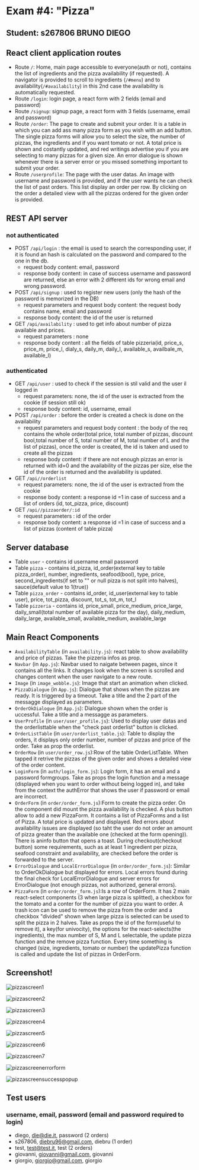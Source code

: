 # Exam #4: "Pizza"
## Student: s267806 BRUNO DIEGO 

## React client application routes

- Route `/`: Home, main page accessible to everyone(auth or not), contains the list of ingredients and the pizza availability (if requested). A navigator is provided to scroll to ingredients (`/#menu`) and  to availability(`/#availability`) in this 2nd case the availability is automatically requested.
- Route `/login`: login page, a react form with 2 fields (email and password)
- Route `/signup`: signup page, a react form with 3 fields (username, email and password)
- Route `/order`: The page to create and submit your order. It is a table in which you can add ass many pizza form as you wish with an add button. The single pizza forms will allow you to select the size, the number of pizzas, the ingredients and if you want tomato or not. A total price is shown and costantly updated, and red writings advertise you if you are selecting to many pizzas for a given size. An error dialogue is shown whenever there is a server error or you missed something important to submit your order.
- Route `/userprofile`: The page with the user datas. An image with username and password is provided, and if the user wants he can check the list of past orders. This list display an order per row. By clicking on the order a detailed view with all the pizzas ordered for the given order is provided.

## REST API server
### not authenticated  
- POST `/api/login` : the email is used to search the corresponding user, if it is found an hash is calculated on the password and compared to the one in the db.
  - request body content: email, password
  - response body content: in case of success username and password are returned, else an error with 2 different ids for wrong email and wrong password.
- POST `/api/signup` : used to register new users (only the hash of the password is memorized in the DB)
  - request parameters and request body content: the request body contains name, email and password
  - response body content: the id of the user is returned
- GET `/api/availability` : used to get info about number of pizza available and prices.
  - request parameters : none
  - response body content : all the fields of table pizzeria(id, price_s, price_m, price_l, dialy_s, daily_m, daily_l, available_s, availbale_m, available_l)
### authenticated  
- GET `/api/user` : used to check if the session is stil valid and the user il logged in
  - request parameters: none, the id of the user is extracted from the cookie (if session still ok) 
  - response body content: id, username, email
- POST `/api/order` : before the order is created a check is done on the availability
  - request parameters and request body content : the body of the req contains the whole order(total price, total number of pizzas, discount bool,total number of S, total number of M, total number of L and the list of pizzas), once the order is created, the id is taken and used to create all the pizzas
  - response body content: if there are not enough pizzas an error is returned with id=0 and the availability of the pizzas per size, else the id of the order is returned and the availability is updated.
- GET `/api//orderlist`
  - request parameters: none, the id of the user is extracted from the cookie 
  - response body content: a response id =1 in case of success and a list of orders (id, tot_pizza, price, discount)  
- GET `/api//pizzaorder/:id`
  - request parameters : id of the order
  - response body content: a response id =1 in case of success and a list of pizzas (content of table pizza) 



## Server database

- Table `user` - contains id username email password
- Table `pizza` - contains id_pizza, id_order(external key to table pizza_order), number, ingredients, seafood(bool), type, price, second_ingredients(if set to "" or null pizza is not split into halves), sauce(default value to 1(true))
- Table `pizza_order` - contains id_order, id_user(external key to table user), price, tot_pizza, discount, tot_s, tot_m, tot_l
- Table `pizzeria` - contains id, price_small, price_medium, price_large, daily_small(total number of available pizza for the day), daily_medium, daily_large, available_small, available_medium, available_large

## Main React Components

- `AvailabilityTable` (in `availability.js`): react table to show availability and price of pizzas. Take the pizzeria infos as prop.
- `Navbar` (in `App.js`): Navbar used to naigate between pages, since it contains all the links. It changes look when the screen is scrolled and changes content when the user navigate to a new route.
- `Image` (in `image_wobble.js`): Image that start an animation when clicked.
- `PizzaDialogue` (in `App.js`): Dialogue that shows when the pizzas are ready. It is triggered by a timeout. Take a title and the 2 part of the messagge displayed as parameters.
- `OrderOkDialogue` (in `App.js`): Dialogue shown when the order is uccessful.  Take a title and a messagge as parameters.
- `UserProfile` (in `user/user_profile.js`): Used to display user datas and the orderlisttable when the "check past orderlist" button is clicked.
- `OrderListTable` (in `user/orderlist_table.js`): Table to display the orders, it displays only order number, number of pizzas and price of the order. Take as prop the orderlist.
- `OrderRow` (in `user/order_row.js`):Row of the table OrderListTable. When tapped it retrive the pizzas of the given order and shows a detailed view of the order content.
- `LoginForm` (in `auth/login_form.js`): Login form, it has an email and a password formgroups. Take as props the login function and a message (displayed when you want to order without being logged in), and take from the context the authError that shows the user if password or email are incorrect.
- `OrderForm` (in `order/order_form.js`):Form to create the pizza order. On the component did mount the pizza availability is checked. A plus button allow to add a new PizzaForm. It contains a list of PizzaForms and a list of Pizza. 
A total price is updated and displayed. Red errors about availability issues are displayed (so taht the user do not order an amount of pizza greater than the available one (checked at the form opening)). There is aninfo button that opens a toast. During checkout(checkout button) some requirements, such as at least 1 ingredient per pizza, seafood constraint and availability, are checked before the order is forwarded to the server.
- `ErrorDialogue` and `LocalErrorDialogue` (in `order/order_form.js`): Similar to OrderOkDialogue but displayed for errors. Local errors found during the final check for LocalErrorDialogue and server errors for ErrorDialogue (not enough pizzas, not authorized, general errors).
- `PizzaForm` (in `order/order_form.js`):Is a row of OrderForm. It has 2 main react-select components (3 when large pizza is splitted), a checkbox for the tomato and a conter for the number of pizza you want to order. A trash icon can be used to remove the pizza from the order and a checkbox "divided" shown when large pizza is selected can be used to split the pizza in 2 halves. Take as props the id of the form(useful to remove it), a key(for univocity), the options for the react-selects(the ingredients), the max number of S, M and L selectable, the update pizza function and the remove pizza function. Every time something is changed (size, ingredients, tomato or number) the updatePizza function is called and update the list of pizzas in OrderForm.



## Screenshot!
![pizzascreen1](https://user-images.githubusercontent.com/37414945/104959950-96542300-59d3-11eb-9c02-97684ce65f2c.PNG)

![pizzascreen2](https://user-images.githubusercontent.com/37414945/104960181-04004f00-59d4-11eb-86e9-159dfcf8d6f6.PNG)

![pizzascreen3](https://user-images.githubusercontent.com/37414945/104960188-06fb3f80-59d4-11eb-9e6d-6ee23700ce8c.PNG)

![pizzascreen4](https://user-images.githubusercontent.com/37414945/104960193-0bbff380-59d4-11eb-93ed-86a8f48e0545.PNG)

![pizzascreen5](https://user-images.githubusercontent.com/37414945/104960157-f945ba00-59d3-11eb-831c-b73ed76f12db.PNG)

![pizzascreen6](https://user-images.githubusercontent.com/37414945/104960160-fa76e700-59d3-11eb-8456-d7d9929b42e8.PNG)

![pizzascreen7](https://user-images.githubusercontent.com/37414945/104960168-fe0a6e00-59d3-11eb-84a9-8b1268a9f1c0.PNG)

![pizzascreenerrorform](https://user-images.githubusercontent.com/37414945/104960173-ff3b9b00-59d3-11eb-8651-95f38a707e5a.PNG)

![pizzascreensuccesspopup](https://user-images.githubusercontent.com/37414945/104960174-006cc800-59d4-11eb-8bbf-5e02006e661f.PNG)





## Test users
### username, email, password (email and password required to login)
* diego, die@die.it, password (2 orders)
* s267806, diebru96@gmail.com, diebru (1 order)
* test, test@test.it, test (2 orders)
* giovanni, giovanni@gmail.com, giovanni
* giorgio, giorgio@gmail.com, giorgio